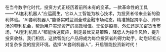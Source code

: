 在当今数字化时代，投资方式正经历着前所未有的变革。一款革命性的工具——“AI套利机器人”应运而生，它以人工智能为核心技术，为投资者带来全新的盈利体验。“AI套利机器人”能够实时监测全球金融市场动态，精准捕捉跨平台、跨市场的套利机会，帮助用户实现资产的高效增值。无论是股票、外汇还是加密货币市场，“AI套利机器人”都能快速反应，制定最优交易策略，降低人为操作风险，提升投资收益。我们相信，这款智能化产品将成为每位投资者的得力助手，助您轻松应对复杂多变的投资环境。选择“AI套利机器人”，开启智能投资新时代！